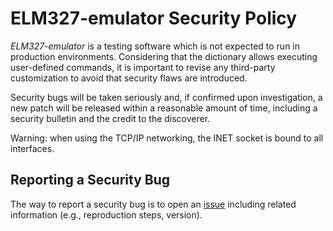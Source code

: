 # ELM327-emulator Security Policy

*ELM327-emulator* is a testing software which is not expected to run in production environments. Considering that the dictionary allows executing user-defined commands,
it is important to revise any third-party customization to avoid that security flaws are introduced.

Security bugs will be taken seriously and,
if confirmed upon investigation, a new patch will be released within a reasonable amount of time, including a security bulletin and the credit to the discoverer.

Warning: when using the TCP/IP networking, the INET socket is bound to all interfaces.

## Reporting a Security Bug

The way to report a security bug is to open an [issue](https://github.com/Ircama/ELM327-emulator/issues) including related information
(e.g., reproduction steps, version).